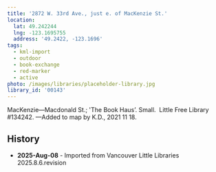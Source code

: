 ```yaml
---
title: '2872 W. 33rd Ave., just e. of MacKenzie St.'
location:
  lat: 49.242244
  lng: -123.1695755
  address: '49.2422, -123.1696'
tags:
  - kml-import
  - outdoor
  - book-exchange
  - red-marker
  - active
photo: /images/libraries/placeholder-library.jpg
library_id: '00143'
---
```

MacKenzie—Macdonald St.; 'The Book Haus’.
Small.  Little Free Library #134242.
—Added to map by K.D., 2021 11 18. 

## History
- **2025-Aug-08** - Imported from Vancouver Little Libraries 2025.8.6.revision

